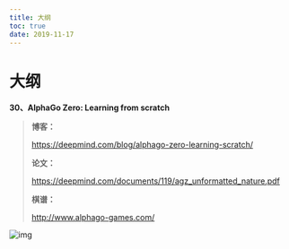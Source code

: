 ```yaml
---
title: 大纲
toc: true
date: 2019-11-17
---
```

# 大纲


**30、AlphaGo Zero: Learning from scratch**



> **博客：**
>
> https://deepmind.com/blog/alphago-zero-learning-scratch/
>
> **论文：**
>
> https://deepmind.com/documents/119/agz_unformatted_nature.pdf
>
> **棋谱：**
>
> http://www.alphago-games.com/



![img](https://mmbiz.qpic.cn/mmbiz_gif/ptp8P184xjyl2yLZ4z4iaZhPCia7T73uxArZCxJ2PFt1cgJOn7gqECbv1oWfcNMqNRpoQOc88lO54dmccqkGKwsw/640?wx_fmt=gif&tp=webp&wxfrom=5&wx_lazy=1)
